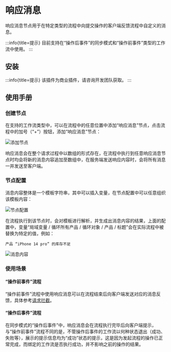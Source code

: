 # 响应消息

响应消息节点用于在特定类型的流程中向提交操作的客户端反馈流程中自定义的消息。

:::info{title=提示}
目前支持在“操作后事件”的同步模式和“操作前事件”类型的工作流中使用。
:::

## 安装

:::info{title=提示}
该插件为商业插件，请咨询开发团队获取。
:::

## 使用手册

### 创建节点

在支持的工作流类型中，可以在流程中的任意位置中添加“响应消息”节点，点击流程中的加号（“+”）按钮，添加“响应消息”节点：

![添加节点](https://static-docs.nocobase.com/eac2b3565e95e4ce59f340624062ed3d.png)

响应消息会在整个请求过程中以数组的形式存在，在流程中执行到任意响应消息节点时均会将新的消息内容追加至数组中，在服务端发送响应内容时，会将所有消息一并发送至客户端。

### 节点配置

消息内容整体是一个模板字符串，其中可以插入变量，在节点配置中可以任意组织该模板内容：

![节点配置](https://static-docs.nocobase.com/d5fa5f4002d50baf3ba16048818fddfc.png)

在流程执行到该节点时，会对模板进行解析，并生成出消息内容的结果，上面的配置中，变量“局域变量 / 循环所有产品 / 循环对象 / 产品 / 标题”会在实际流程中被替换为特定的值，例如：

```
产品 “iPhone 14 pro” 的库存不足
```

![消息内容](https://static-docs.nocobase.com/06bd4a6b6ec499c853f0c39987f63a6a.png)

### 使用场景

#### “操作前事件”流程

“操作前事件”流程中使用响应消息可以在流程结束后向客户端发送对应的消息反馈，具体参考[请求拦截](../triggers/pre-action.md)。

#### “操作后事件”流程

在同步模式的“操作后事件”中，响应消息会在流程执行完毕后向客户端提示，与“操作前事件”流程不同的是，不管操作后事件的工作流以何种状态退出（成功、失败等），展示的提示信息均为“成功”状态的提示，这是因为发起流程的操作已正常完成，而绑定的工作流是否执行成功，并不影响之前的操作的结果。
